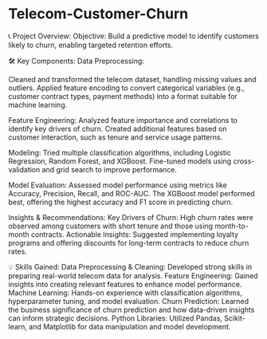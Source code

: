 # Telecom-Customer-Churn

📞 Project Overview:
Objective: Build a predictive model to identify customers likely to churn, enabling targeted retention efforts.

🛠️ Key Components:
Data Preprocessing:

Cleaned and transformed the telecom dataset, handling missing values and outliers.
Applied feature encoding to convert categorical variables (e.g., customer contract types, payment methods) into a format suitable for machine learning.

Feature Engineering:
Analyzed feature importance and correlations to identify key drivers of churn.
Created additional features based on customer interaction, such as tenure and service usage patterns.

Modeling:
Tried multiple classification algorithms, including Logistic Regression, Random Forest, and XGBoost.
Fine-tuned models using cross-validation and grid search to improve performance.

Model Evaluation:
Assessed model performance using metrics like Accuracy, Precision, Recall, and ROC-AUC.
The XGBoost model performed best, offering the highest accuracy and F1 score in predicting churn.

Insights & Recommendations:
Key Drivers of Churn: High churn rates were observed among customers with short tenure and those using month-to-month contracts.
Actionable Insights: Suggested implementing loyalty programs and offering discounts for long-term contracts to reduce churn rates.

💡 Skills Gained:
Data Preprocessing & Cleaning: Developed strong skills in preparing real-world telecom data for analysis.
Feature Engineering: Gained insights into creating relevant features to enhance model performance.
Machine Learning: Hands-on experience with classification algorithms, hyperparameter tuning, and model evaluation.
Churn Prediction: Learned the business significance of churn prediction and how data-driven insights can inform strategic decisions.
Python Libraries: Utilized Pandas, Scikit-learn, and Matplotlib for data manipulation and model development.
